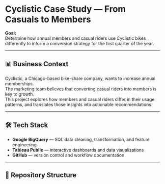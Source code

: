 # Cyclistic Case Study — From Casuals to Members


**Goal:**  
Determine how annual members and casual riders use Cyclistic bikes differently to inform a conversion strategy for the first quarter of the year.


---


## 📊 Business Context
Cyclistic, a Chicago-based bike-share company, wants to increase annual memberships.  
The marketing team believes that converting casual riders into members is key to growth.  
This project explores how members and casual riders differ in their usage patterns, and translates those insights into actionable recommendations.


---


## 🛠️ Tech Stack
- **Google BigQuery** — SQL data cleaning, transformation, and feature engineering  
- **Tableau Public** — interactive dashboards and data visualizations  
- **GitHub** — version control and workflow documentation  


---


## 📂 Repository Structure
